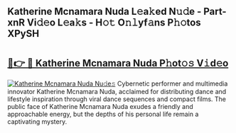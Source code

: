 ## Katherine Mcnamara Nuda L𝚎a𝚔ed N𝚞𝚍e - Part-xnR Vi𝚍𝚎o L𝚎a𝚔s - H𝚘𝚝 O𝚗𝚕yf𝚊ns P𝚑𝚘tos XPySH

# <h2><a href="http://kf4e1ng.oniu.top/?m=Katherine+Mcnamara+Nuda">🔗👉 🔴 Katherine Mcnamara Nuda P𝚑ot𝚘𝚜 V𝚒d𝚎o</a></h2>

[![Katherine Mcnamara Nuda Nu𝚍e𝚜](https://i.imgur.com/0qMVB7G.gif)](http://kf4e1ng.oniu.top/?m=Katherine+Mcnamara+Nuda)
Cybernetic performer and multimedia innovator Katherine Mcnamara Nuda, acclaimed for distributing dance and lifestyle inspiration through viral dance sequences and compact films. The public face of Katherine Mcnamara Nuda exudes a friendly and approachable energy, but the depths of his personal life remain a captivating mystery.  
